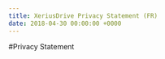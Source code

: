 ```yaml
---
title: XeriusDrive Privacy Statement (FR)
date: 2018-04-30 00:00:00 +0000
---
```


#Privacy Statement
